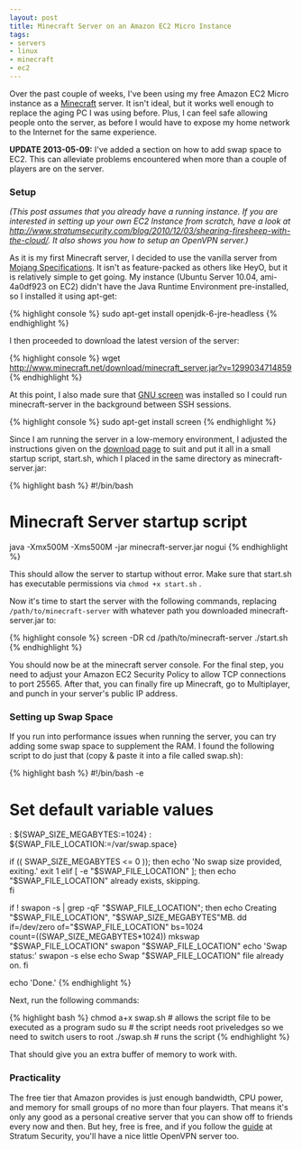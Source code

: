 ```yaml
---
layout: post
title: Minecraft Server on an Amazon EC2 Micro Instance
tags:
- servers
- linux
- minecraft
- ec2
---
```


Over the past couple of weeks, I've been using my free Amazon EC2 Micro instance as a [Minecraft](http://www.minecraft.net) server. It isn't ideal, but it works well enough to replace the aging PC I was using before. Plus, I can feel safe allowing people onto the server, as before I would have to expose my home network to the Internet for the same experience. 

**UPDATE 2013-05-09:** I've added a section on how to add swap space to EC2.
This can alleviate problems encountered when more than a couple of players are
on the server.

<!--more-->

### Setup ###

_(This post assumes that you already have a running instance. If you are interested in setting up your own EC2 Instance from scratch, have a look at <http://www.stratumsecurity.com/blog/2010/12/03/shearing-firesheep-with-the-cloud/>. It also shows you how to setup an OpenVPN server.)_

As it is my first Minecraft server, I decided to use the vanilla server from [Mojang Specifications](http://www.minecraft.net/download.jsp). It isn't as feature-packed as others like HeyO, but it is relatively simple to get going. My instance (Ubuntu Server 10.04, ami-4a0df923 on EC2) didn't have the Java Runtime Environment pre-installed, so I installed it using apt-get:

{% highlight console %}
sudo apt-get install openjdk-6-jre-headless
{% endhighlight %}

I then proceeded to download the latest version of the server:

{% highlight console %}
wget http://www.minecraft.net/download/minecraft_server.jar?v=1299034714859
{% endhighlight %}

At this point, I also made sure that [GNU screen](http://www.gnu.org/software/screen/) was installed so I could run minecraft-server in the background between SSH sessions.

{% highlight console %}
sudo apt-get install screen
{% endhighlight %}

Since I am running the server in a low-memory environment, I adjusted the instructions given on the [download page](http://www.minecraft.net/download.jsp) to suit and put it all in a small startup script, start.sh, which I placed in the same directory as minecraft-server.jar:

{% highlight bash %}
#!/bin/bash
# Minecraft Server startup script
java -Xmx500M -Xms500M -jar minecraft-server.jar nogui
{% endhighlight %}

This should allow the server to startup without error. Make sure that start.sh has executable permissions via <code>chmod +x start.sh</code> .

Now it's time to start the server with the following commands, replacing <code>/path/to/minecraft-server</code> with whatever path you downloaded minecraft-server.jar to:

{% highlight console %}
screen -DR
cd /path/to/minecraft-server
./start.sh
{% endhighlight %}

You should now be at the minecraft server console. For the final step, you need to adjust your Amazon EC2 Security Policy to allow TCP connections to port 25565. After that, you can finally fire up Minecraft, go to Multiplayer, and punch in your server's public IP address. 

### Setting up Swap Space ###
If you run into performance issues when running the server, you can try
adding some swap space to supplement the RAM. I found the following script
to do just that (copy & paste it into a file called swap.sh):

{% highlight bash %}
#!/bin/bash -e

# Set default variable values
: ${SWAP_SIZE_MEGABYTES:=1024}
: ${SWAP_FILE_LOCATION:=/var/swap.space}

if (( SWAP_SIZE_MEGABYTES <= 0 )); then
    echo 'No swap size provided, exiting.'
    exit 1
elif [ -e "$SWAP_FILE_LOCATION" ]; then
    echo "$SWAP_FILE_LOCATION" already exists,  skipping.  
fi

if ! swapon -s | grep -qF "$SWAP_FILE_LOCATION"; then
    echo Creating "$SWAP_FILE_LOCATION", "$SWAP_SIZE_MEGABYTES"MB.
    dd if=/dev/zero of="$SWAP_FILE_LOCATION" bs=1024 \
        count=$(($SWAP_SIZE_MEGABYTES*1024))
    mkswap "$SWAP_FILE_LOCATION"    
    swapon "$SWAP_FILE_LOCATION"
    echo 'Swap status:'
    swapon -s
else
    echo Swap "$SWAP_FILE_LOCATION" file already on.
fi

echo 'Done.'
{% endhighlight %}

Next, run the following commands:

{% highlight bash %}
chmod a+x swap.sh # allows the script file to be executed as a program
sudo su # the script needs root priveledges so we need to switch users to root
./swap.sh # runs the script
{% endhighlight %}

That should give you an extra buffer of memory to work with.

### Practicality ###

The free tier that Amazon provides is just enough bandwidth, CPU power, and memory for small groups of no more than four players. That means it's only any good as a personal creative server that you can show off to friends every now and then. But hey, free is free, and if you follow the [guide](http://www.stratumsecurity.com/blog/2010/12/03/shearing-firesheep-with-the-cloud) at Stratum Security, you'll have a nice little OpenVPN server too.
